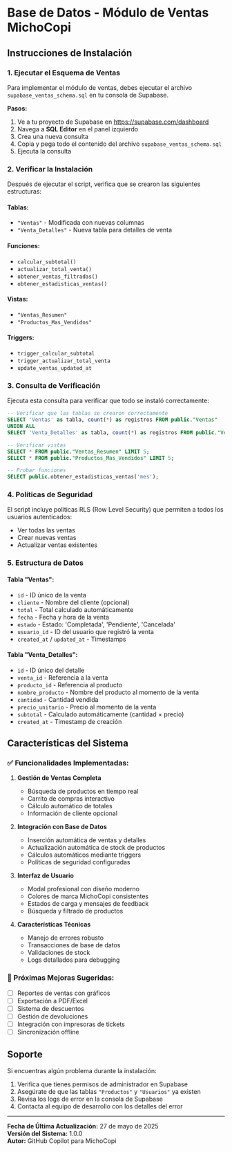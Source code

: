# Base de Datos - Módulo de Ventas MichoCopi

## Instrucciones de Instalación

### 1. Ejecutar el Esquema de Ventas

Para implementar el módulo de ventas, debes ejecutar el archivo `supabase_ventas_schema.sql` en tu consola de Supabase.

**Pasos:**

1. Ve a tu proyecto de Supabase en https://supabase.com/dashboard
2. Navega a **SQL Editor** en el panel izquierdo
3. Crea una nueva consulta
4. Copia y pega todo el contenido del archivo `supabase_ventas_schema.sql`
5. Ejecuta la consulta

### 2. Verificar la Instalación

Después de ejecutar el script, verifica que se crearon las siguientes estructuras:

#### Tablas:
- `"Ventas"` - Modificada con nuevas columnas
- `"Venta_Detalles"` - Nueva tabla para detalles de venta

#### Funciones:
- `calcular_subtotal()`
- `actualizar_total_venta()`
- `obtener_ventas_filtradas()`
- `obtener_estadisticas_ventas()`

#### Vistas:
- `"Ventas_Resumen"`
- `"Productos_Mas_Vendidos"`

#### Triggers:
- `trigger_calcular_subtotal`
- `trigger_actualizar_total_venta`
- `update_ventas_updated_at`

### 3. Consulta de Verificación

Ejecuta esta consulta para verificar que todo se instaló correctamente:

```sql
-- Verificar que las tablas se crearon correctamente
SELECT 'Ventas' as tabla, count(*) as registros FROM public."Ventas"
UNION ALL
SELECT 'Venta_Detalles' as tabla, count(*) as registros FROM public."Venta_Detalles";

-- Verificar vistas
SELECT * FROM public."Ventas_Resumen" LIMIT 5;
SELECT * FROM public."Productos_Mas_Vendidos" LIMIT 5;

-- Probar funciones
SELECT public.obtener_estadisticas_ventas('mes');
```

### 4. Políticas de Seguridad

El script incluye políticas RLS (Row Level Security) que permiten a todos los usuarios autenticados:
- Ver todas las ventas
- Crear nuevas ventas
- Actualizar ventas existentes

### 5. Estructura de Datos

#### Tabla "Ventas":
- `id` - ID único de la venta
- `cliente` - Nombre del cliente (opcional)
- `total` - Total calculado automáticamente
- `fecha` - Fecha y hora de la venta
- `estado` - Estado: 'Completada', 'Pendiente', 'Cancelada'
- `usuario_id` - ID del usuario que registró la venta
- `created_at` / `updated_at` - Timestamps

#### Tabla "Venta_Detalles":
- `id` - ID único del detalle
- `venta_id` - Referencia a la venta
- `producto_id` - Referencia al producto
- `nombre_producto` - Nombre del producto al momento de la venta
- `cantidad` - Cantidad vendida
- `precio_unitario` - Precio al momento de la venta
- `subtotal` - Calculado automáticamente (cantidad × precio)
- `created_at` - Timestamp de creación

## Características del Sistema

### ✅ Funcionalidades Implementadas:

1. **Gestión de Ventas Completa**
   - Búsqueda de productos en tiempo real
   - Carrito de compras interactivo
   - Cálculo automático de totales
   - Información de cliente opcional

2. **Integración con Base de Datos**
   - Inserción automática de ventas y detalles
   - Actualización automática de stock de productos
   - Cálculos automáticos mediante triggers
   - Políticas de seguridad configuradas

3. **Interfaz de Usuario**
   - Modal profesional con diseño moderno
   - Colores de marca MichoCopi consistentes
   - Estados de carga y mensajes de feedback
   - Búsqueda y filtrado de productos

4. **Características Técnicas**
   - Manejo de errores robusto
   - Transacciones de base de datos
   - Validaciones de stock
   - Logs detallados para debugging

### 🎯 Próximas Mejoras Sugeridas:

- [ ] Reportes de ventas con gráficos
- [ ] Exportación a PDF/Excel
- [ ] Sistema de descuentos
- [ ] Gestión de devoluciones
- [ ] Integración con impresoras de tickets
- [ ] Sincronización offline

## Soporte

Si encuentras algún problema durante la instalación:

1. Verifica que tienes permisos de administrador en Supabase
2. Asegúrate de que las tablas `"Productos"` y `"Usuarios"` ya existen
3. Revisa los logs de error en la consola de Supabase
4. Contacta al equipo de desarrollo con los detalles del error

---

**Fecha de Última Actualización:** 27 de mayo de 2025  
**Versión del Sistema:** 1.0.0  
**Autor:** GitHub Copilot para MichoCopi
